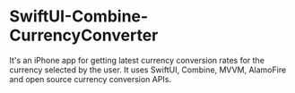 # SwiftUI-Combine-CurrencyConverter
It's an iPhone app for getting latest currency conversion rates for the currency selected by the user. It uses SwiftUI, Combine, MVVM, AlamoFire and open source currency conversion APIs.
